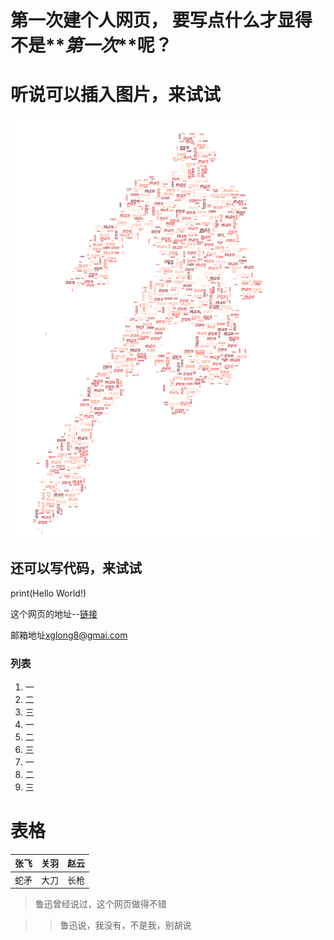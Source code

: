 # 第一次建个人网页， 要写点什么才显得不是**_第一次_**呢？

# 听说可以插入图片，来试试

![这是谁！](/fig/IronMan6.png)

## 还可以写代码，来试试

print(Hello World!)

这个网页的地址--[链接](https://xglong8.github.io)

邮箱地址[xglong8@gmai.com](mailto:xglong8@gmai.com)

### 列表

1. 一
2. 二
3. 三
4. 一
5. 二
6. 三
7. 一
8. 二
9. 三

# 表格

张飞 | 关羽 | 赵云
-- | -- | --
蛇矛 | 大刀 | 长枪

> 鲁迅曾经说过，这个网页做得不错

> > 鲁迅说，我没有，不是我，别胡说
